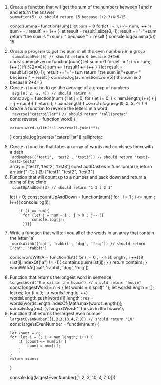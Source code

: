 
<ol>
  <li>Create a function that will get the sum of the numbers between 1 and n and return the answer
  <br>
    <code>summation(5) // should return 15 because 1+2+3+4+5=15</code>

const summa= function(num){
    let sum = 0
    for(let i = 1; i <= num; i++ ){
        sum += i 
        result1 += i++
    }
    let result = result1.slice(0,-1);
    result +="="+sum
    return "the sum is "+sum+ " because " + result
}
console.log(summa(5))
15
  </li>
  <li>Create a program to get the sum of all the even numbers in a group
  <br>
    <code > summationEven(5) // should return 6 because 2+4=6</code>
  </li>
  const summaEven = function(num){
    let sum = 0
    for(let i = 1; i <= num; i++ ){
        if(i%2==0){
            sum += i
            result1 += i++
        }
    }
    let result = result1.slice(0,-1);
    result +="="+sum
    return "the sum is "+sum+ " because " + result
}
console.log(summationEven(5)) 
the sum is 6 because 2+4=6
    
  <li>Create a function to get the average of a group of numbers 
  <br>
    <code> avg([8, 2, 2, 4]) // should return 4</code>
  </li>
  const avg = function(num) {
    let j = 0;
    for (let i = 0; i < num.length; i++) {
        j = j + num[i]
    }
    return (j / num.length)
}
console.log(avg([8, 2, 2, 4]))
4

  <li>Create a function to reverse the letters in a word
  <br>
    <code > reverse("caterpillar") // should return "rallipretac"</code>
  </li>
  const reverse = function(word) {

    return word.split("").reverse().join("");
}
console.log(reverse("caterpillar"))
rallipretac 

  <li>Create a function that takes an array of words and combines them with a dash
  <br>
    <code > addDashes(['test1', 'test2', 'test3']) // should return "test1-test2-test3"</code>
  </li>
  array = ['test1', 'test2', 'test3']
const addDashes = function(arr){
    return arr.join("-");
}
(3) ["test1", "test2", "test3"] 

  <li>Function that will count up to a number and back down and return a string of the climb
  <br>
    <code> countUpAndDown(3) // should return "1 2 3 2 1"</code>
  </li>

  let i = 0;
const countUpAndDown = function(num){
    for ( i = 1 ; i <= num ; i++){
        console.log(i);

        if (i == num){
          for (let j = num - 1 ; j > 0 ; j-- ){
              console.log(j);
          }}}}


  <li>Write a function that will tell you all of the words in an array that contain the letter `a`
  <br>
    <code > wordsWithA(['cat', 'rabbit', 'dog', 'frog']) // should return ['cat', 'rabbit']</code>
  </li>

const wordWithA = function(list){
    for (i = 0 ; i < list.length ; i ++){
        if (list[i].indexOf("a") != -1){
            contains.push(list[i]);
        }
    }
    return contains;
}
wordWithA(['cat', 'rabbit', 'dog', 'frog'])


  <li>Function that returns the longest word in sentence
  <br>
    <code>longestWord("The cat in the house") // should return "house"</code>
  </li>
const longestWord = n => {
    let words = n.split(" ");
    let wordsLength = [];
    let res;
    for (i = 0; i < words.length; i++) wordsLength.push(words[i].length);
    res = words[wordsLength.indexOf(Math.max(wordsLength))];
    console.log(res);
  };
  longestWord("The cat in the house");

  <li>Function that returns the largest even number
  <br>
    <code>largestEvenNumber([1,2,3,10,4,7,0]) // should return "10"</code>
  </li>
const largestEvenNumber = function(num) {

    let count = 0;
    for (let i = 0; i < num.length; i++) {
        if (count <= num[i]) {
            count = num[i];
        }
    }
    return count;
}

console.log(largestEvenNumber([1, 2, 3, 10, 4, 7, 0]))
</ol>